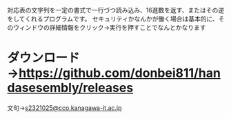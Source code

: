 対応表の文字列を一定の書式で一行づつ読み込み、16進数を返す、またはその逆をしてくれるプログラムです。
セキュリティかなんかが働く場合は基本的に、そのウィンドウの詳細情報をクリック→実行を押すことでなんとかなります
# ダウンロード→https://github.com/donbei811/handasesembly/releases
文句→s2321025@cco.kanagawa-it.ac.jp
